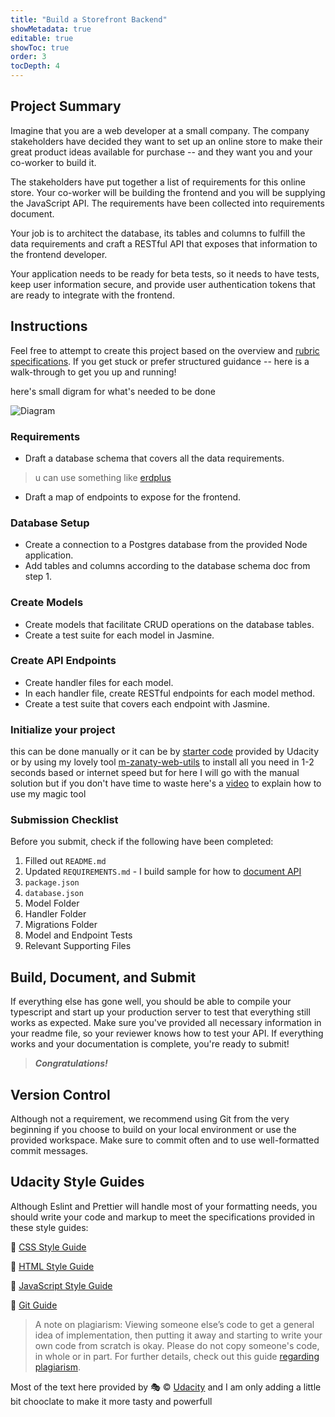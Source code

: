 ```yaml
---
title: "Build a Storefront Backend"
showMetadata: true
editable: true
showToc: true
order: 3
tocDepth: 4
---
```


## Project Summary

Imagine that you are a web developer at a small company. The company stakeholders have decided they want to set up an online store to make their great product ideas available for purchase -- and they want you and your co-worker to build it.

The stakeholders have put together a list of requirements for this online store. Your co-worker will be building the frontend and you will be supplying the JavaScript API. The requirements have been collected into requirements document.

Your job is to architect the database, its tables and columns to fulfill the data requirements and craft a RESTful API that exposes that information to the frontend developer.

Your application needs to be ready for beta tests, so it needs to have tests, keep user information secure, and provide user authentication tokens that are ready to integrate with the frontend.

## Instructions

Feel free to attempt to create this project based on the overview and [rubric specifications](https://review.udacity.com/#!/rubrics/3061/view). If you get stuck or prefer structured guidance -- here is a walk-through to get you up and running!

here's small digram for what's needed to be done

![Diagram](/images/store-frontend.png)

### Requirements

- Draft a database schema that covers all the data requirements.
  
> u can use something like [erdplus](https://erdplus.com/)
  
- Draft a map of endpoints to expose for the frontend.

### Database Setup

- Create a connection to a Postgres database from the provided Node application.
- Add tables and columns according to the database schema doc from step 1.

### Create Models

- Create models that facilitate CRUD operations on the database tables.
- Create a test suite for each model in Jasmine.

### Create API Endpoints

- Create handler files for each model.
- In each handler file, create RESTful endpoints for each model method.
- Create a test suite that covers each endpoint with Jasmine.

### Initialize your project

this can be done manually or it can be by [starter code](https://github.com/udacity/nd0067-c2-creating-an-api-with-postgresql-and-express-project-starter) provided by Udacity or by using my lovely tool [m-zanaty-web-utils](https://www.npmjs.com/package/m-zanaty-web-utils) to install all you need in 1-2 seconds based or internet speed but for here I will go with the manual solution but if you don't have time to waste here's a [video](https://www.youtube.com/watch?v=0KnqGbkBdxw) to explain how to use my magic tool

### Submission Checklist

Before you submit, check if the following have been completed:

1. Filled out `README.md`
2. Updated `REQUIREMENTS.md` - I build sample for how to [document API](https://github.com/moelzanaty3/guide-lines/blob/main/API-documentation-sample.md)
3. `package.json`
4. `database.json`
5. Model Folder
6. Handler Folder
7. Migrations Folder
8. Model and Endpoint Tests
9. Relevant Supporting Files

## Build, Document, and Submit

If everything else has gone well, you should be able to compile your typescript and start up your production server to test that everything still works as expected. Make sure you've provided all necessary information in your readme file, so your reviewer knows how to test your API. If everything works and your documentation is complete, you're ready to submit!
  
  > **_Congratulations!_**

## Version Control

Although not a requirement, we recommend using Git from the very beginning if you choose to build on your local environment or use the provided workspace. Make sure to commit often and to use well-formatted commit messages.

## Udacity Style Guides

Although Eslint and Prettier will handle most of your formatting needs, you should write your code and markup to meet the specifications provided in these style guides:

🌳 [CSS Style Guide](/udacity/style-guide/CSS)

🌳 [HTML Style Guide](/udacity/style-guide/html)

🌳 [JavaScript Style Guide](/udacity/style-guide/javascrpt)

🌳 [Git Guide](/udacity/style-guide/git)

> A note on plagiarism: Viewing someone else’s code to get a general idea of implementation, then putting it away and starting to write your own code from scratch is okay. Please do not copy someone's code, in whole or in part. For further details, check out this guide [regarding plagiarism](/udacity/plagiarism).

Most of the text here provided by 🎭 © [Udacity](https://www.udacity.com/) and I am only adding a little bit chooclate to  make it more tasty and powerfull
